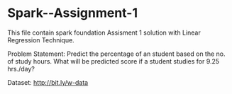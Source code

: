 # Spark--Assignment-1
This file contain spark foundation Assisment 1 solution with Linear Regression Technique.

Problem Statement:
Predict the percentage of an student based on the no. of study hours. What will be predicted score if a student studies for 9.25 hrs./day?

Dataset: http://bit.ly/w-data
